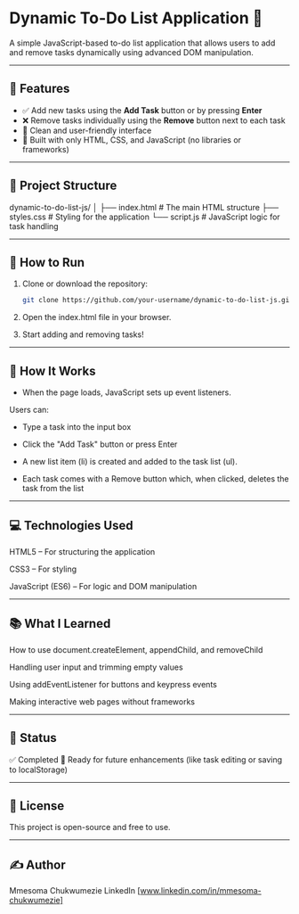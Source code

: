 # Dynamic To-Do List Application 📝

A simple JavaScript-based to-do list application that allows users to add and remove tasks dynamically using advanced DOM manipulation.

---

## 📌 Features

- ✅ Add new tasks using the **Add Task** button or by pressing **Enter**
- ❌ Remove tasks individually using the **Remove** button next to each task
- 🎯 Clean and user-friendly interface
- 🧠 Built with only HTML, CSS, and JavaScript (no libraries or frameworks)

---

## 📁 Project Structure

dynamic-to-do-list-js/
│
├── index.html # The main HTML structure
├── styles.css # Styling for the application
└── script.js # JavaScript logic for task handling

---

## 🚀 How to Run

1. Clone or download the repository:
   ```bash
   git clone https://github.com/your-username/dynamic-to-do-list-js.git

2. Open the index.html file in your browser.

3. Start adding and removing tasks!

---

## 🧪 How It Works

- When the page loads, JavaScript sets up event listeners.

Users can:

  - Type a task into the input box

  - Click the "Add Task" button or press Enter

- A new list item (li) is created and added to the task list (ul).

- Each task comes with a Remove button which, when clicked, deletes the task from the list

---

## 💻 Technologies Used

HTML5 – For structuring the application

CSS3 – For styling

JavaScript (ES6) – For logic and DOM manipulation

---

## 📚 What I Learned

How to use document.createElement, appendChild, and removeChild

Handling user input and trimming empty values

Using addEventListener for buttons and keypress events

Making interactive web pages without frameworks

---

## 📌 Status

✅ Completed
🔧 Ready for future enhancements (like task editing or saving to localStorage)

---

## 📄 License

This project is open-source and free to use.

---

## ✍️ Author

Mmesoma Chukwumezie
LinkedIn [www.linkedin.com/in/mmesoma-chukwumezie]
